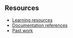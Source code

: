 ## Resources

- [Learning resources](learning-resources.md)
- [Documentation references](doc-references.md)
- [Past work](past-work.md)
